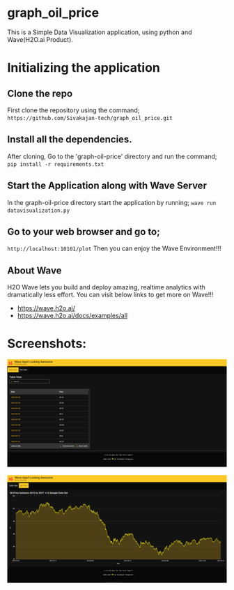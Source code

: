# graph_oil_price
This is a Simple Data Visualization application, using python and Wave(H2O.ai Product).

# Initializing the application
## Clone the repo
First clone the repository using the command;
`https://github.com/Sivakajan-tech/graph_oil_price.git`

## Install all the dependencies.
After cloning, Go to the 'graph-oil-price' directory and run the command;
`pip install -r requirements.txt`

## Start the Application along with Wave Server
In the graph-oil-price directory start the application by running;
`wave run datavisualization.py`

## Go to your web browser and go to;
`http://localhost:10101/plot`
Then you can enjoy the Wave Environment!!!

## About Wave
H2O Wave lets you build and deploy amazing, realtime analytics with dramatically less effort.
You can visit below links to get more on Wave!!!
- https://wave.h2o.ai/
- https://wave.h2o.ai/docs/examples/all

# Screenshots:
![alt text](https://github.com/Sivakajan-tech/graph_oil_price/blob/main/asserts/wave1.PNG?raw=true)

![alt text](https://github.com/Sivakajan-tech/graph_oil_price/blob/main/asserts/wave2.PNG?raw=true)
